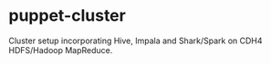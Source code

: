 puppet-cluster
==============

Cluster setup incorporating Hive, Impala and Shark/Spark on CDH4 HDFS/Hadoop MapReduce.
